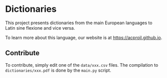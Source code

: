 # Dictionaries

This project presents dictionaries from the main European languages to Latin
sine flexione and vice versa.

To learn more about this language, our website is at https://acproil.github.io.

## Contribute

To contribute, simply edit one of the `data/xxx.csv` files.
The compilation to `dictionaries/xxx.pdf` is done by the `main.py` script.
